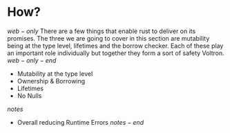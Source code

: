 # How?
$web-only$
There are a few things that enable rust to deliver on its promises. The three we are going to cover in this section are mutability being at the type level, lifetimes and the borrow checker. Each of these play an important role individually but together they form a sort of safety Voltron. 
$web-only-end$

- Mutability at the type level
- Ownership & Borrowing
- Lifetimes
- No Nulls

<img id="voltron" src="./assets/img/voltron.jpg" height="400" alt="Voltron Assemble" style="display:none;margin-left: 10px;" />
<script>
    (function() {
        let v = document.getElementById('voltron');
        if (!v) return console.error('no voltron image found');
        setTimeout(() => {
            v.style.display = 'block'
        }, 5000);
    })();
</script>

$notes$
- Overall reducing Runtime Errors
$notes-end$